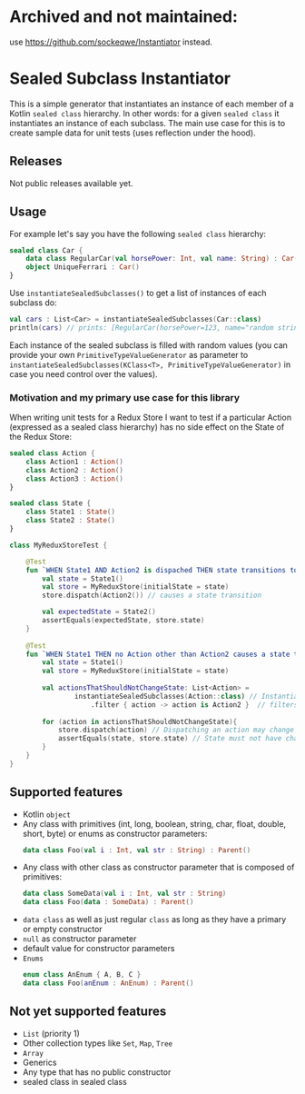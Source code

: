 # Archived and not maintained:
use https://github.com/sockeqwe/Instantiator instead.

# Sealed Subclass Instantiator

This is a simple generator that instantiates an instance of each member of a Kotlin `sealed class` hierarchy.
In other words: for a given `sealed class` it instantiates an instance of each subclass.
The main use case for this is to create sample data for unit tests (uses reflection under the hood).

## Releases
Not public releases available yet.

## Usage

For example let's say you have the following `sealed class` hierarchy:

```kotlin
sealed class Car {
    data class RegularCar(val horsePower: Int, val name: String) : Car()
    object UniqueFerrari : Car()
}
```

Use `instantiateSealedSubclasses()` to get a list of instances of each subclass do:

````kotlin
val cars : List<Car> = instantiateSealedSubclasses(Car::class) 
println(cars) // prints: [RegularCar(horsePower=123, name="random string"), UniqueFerrari]
````

Each instance of the sealed subclass is filled with random values (you can provide your own `PrimitiveTypeValueGenerator` as parameter to `instantiateSealedSubclasses(KClass<T>, PrimitiveTypeValueGenerator)` in case you need control over the values).

### Motivation and my primary use case for this library
When writing unit tests for a Redux Store I want to test if a particular Action (expressed as a sealed class hierarchy) has no side effect on the State of the Redux Store:

```kotlin
sealed class Action {
    class Action1 : Action()
    class Action2 : Action()
    class Action3 : Action()
}

sealed class State {
    class State1 : State()
    class State2 : State()
}
```

```kotlin
class MyReduxStoreTest {

    @Test
    fun `WHEN State1 AND Action2 is dispached THEN state transitions to State2`(){
        val state = State1()
        val store = MyReduxStore(initialState = state)
        store.dispatch(Action2()) // causes a state transition

        val expectedState = State2()
        assertEquals(expectedState, store.state)
    }
   
    @Test
    fun `WHEN State1 THEN no Action other than Action2 causes a state transition`(){
        val state = State1()
        val store = MyReduxStore(initialState = state)
    
        val actionsThatShouldNotChangeState: List<Action> = 
                instantiateSealedSubclasses(Action::class) // Instantiates Action1, Action2, Action3
                    .filter { action -> action is Action2 }  // filters out Action2 instance
    
        for (action in actionsThatShouldNotChangeState){
            store.dispatch(action) // Dispatching an action may change the state of the store
            assertEquals(state, store.state) // State must not have changed by dispatched action above because only Action2 (which is not part of actionsThatShouldNotChangeState) is allowed to change state while store.state is in a particular State1 
        }
    }
}
```

## Supported features
- Kotlin `object`
- Any class with primitives (int, long, boolean, string, char, float, double, short, byte) or enums as constructor parameters:
  ```kotlin
  data class Foo(val i : Int, val str : String) : Parent()  
  ```
- Any class with other class as constructor parameter that is composed of primitives:
  ```kotlin
  data class SomeData(val i : Int, val str : String)
  data class Foo(data : SomeData) : Parent()  
  ```
- `data class` as well as just regular `class` as long as they have a primary or empty constructor
- `null` as constructor parameter
- default value for constructor parameters
- `Enums`
  ```kotlin
  enum class AnEnum { A, B, C }
  data class Foo(anEnum : AnEnum) : Parent()
  ```

## Not yet supported features
- `List` (priority 1)
- Other collection types like `Set`, `Map`, `Tree`
- `Array`
- Generics
- Any type that has no public constructor
- sealed class in sealed class
